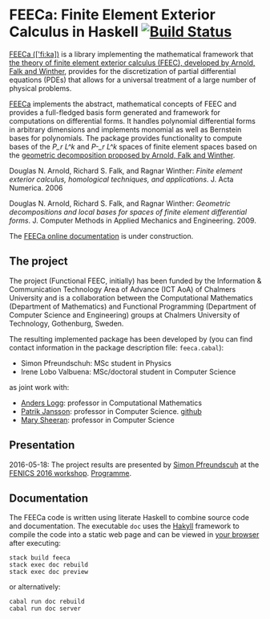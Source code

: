 # FEECa: Finite Element Exterior Calculus in Haskell [![Build Status](https://travis-ci.org/Airini/FEECa.svg?branch=master)](https://travis-ci.org/Airini/FEECa)

[FEECa (\['fi:ka\])](https://en.wikipedia.org/wiki/Fika_(Sweden)) is a library
implementing the mathematical framework that [the theory of finite element
exterior calculus (FEEC), developed by Arnold, Falk and Winther][arnold1],
provides for the discretization of partial differential equations (PDEs) that
allows for a universal treatment of a large number of physical problems.

[FEECa][docu] implements the abstract, mathematical concepts of FEEC and
provides a full-fledged basis form generated and framework for computations on
differential forms. It handles polynomial differential forms in arbitrary
dimensions and implements monomial as well as Bernstein bases for polynomials.
The package provides functionality to compute bases of the *P_r L^k* and
*P-_r L^k* spaces of finite element spaces based on the [geometric decomposition
proposed by Arnold, Falk and Winther][arnold2].

[arnold1]: http://dx.doi.org/10.1017/S0962492906210018
Douglas N. Arnold, Richard S. Falk, and Ragnar Winther: *Finite element exterior
calculus, homological techniques, and applications*. J. Acta Numerica. 2006

[arnold2]: http://dx.doi.org/10.1016/j.cma.2008.12.017
Douglas N. Arnold, Richard S. Falk, and Ragnar Winther: *Geometric
decompositions and local bases for spaces of finite element differential forms*.
J. Computer Methods in Applied Mechanics and Engineering. 2009.

[docu]: http://Airini.github.io/FEECa "Online documentation! (in the making)"
The [FEECa online documentation][docu] is under construction.

## The project

The project (Functional FEEC, initially) has been funded by the Information &
Communication Technology Area of Advance (ICT AoA) of Chalmers University and
is a collaboration between the Computational Mathematics (Department of
Mathematics) and Functional Programming (Department of Computer Science and
Engineering) groups at Chalmers University of Technology, Gothenburg, Sweden.

The resulting implemented package has been developed by (you can find contact
information in the package description file: `feeca.cabal`):
- Simon Pfreundschuh: MSc student in Physics
- Irene Lobo Valbuena: MSc/doctoral student in Computer Science

as joint work with:
- [Anders Logg](http://www.logg.org/anders): professor in Computational
  Mathematics
- [Patrik Jansson](https://www.chalmers.se/en/staff/Pages/patrik-jansson.aspx):
  professor in Computer Science. [github](https://github.com/patrikja)
- [Mary Sheeran](http://www.cse.chalmers.se/~ms): professor in Computer Science

## Presentation

2016-05-18: The project results are presented by
[Simon Pfreundscuh](http://easychair.org/smart-program/FEniCS'16/person11.html)
at the
[FENICS 2016 workshop](http://fenicsproject.org/featured/2016/fenics16_oslo.html).
[Programme](http://easychair.org/smart-program/FEniCS'16/2016-05-18.html#talk:23321).

## Documentation

The FEECa code is written using literate Haskell to combine source code and
documentation. The executable `doc` uses the
[Hakyll](https://jaspervdj.be/hakyll/) framework to compile the code into a
static web page and can be viewed in [your browser](localhost:8000) after
executing:

```
stack build feeca
stack exec doc rebuild
stack exec doc preview
```

or alternatively:

```
cabal run doc rebuild
cabal run doc server
```
